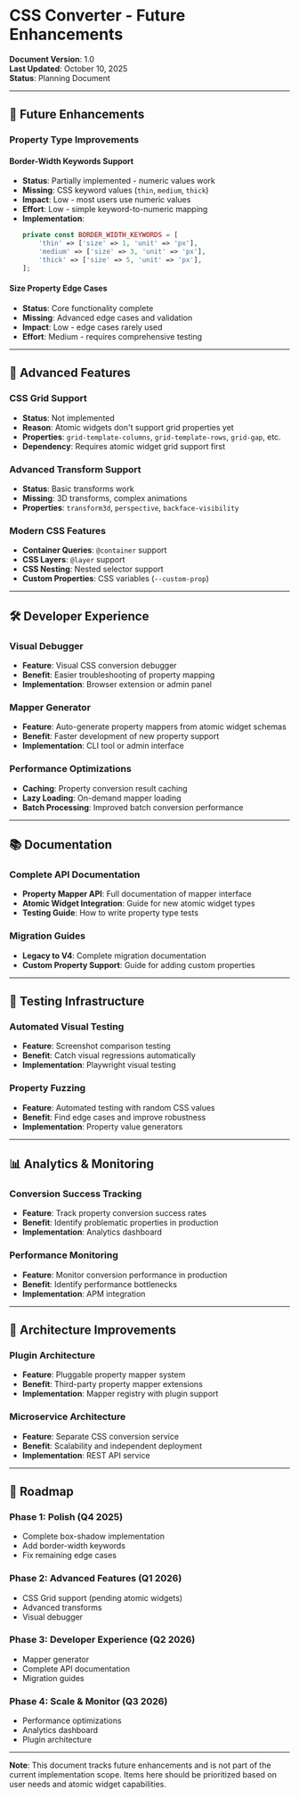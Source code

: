 # CSS Converter - Future Enhancements

**Document Version**: 1.0  
**Last Updated**: October 10, 2025  
**Status**: Planning Document

---

## 🔮 **Future Enhancements**

### **Property Type Improvements**

#### **Border-Width Keywords Support**
- **Status**: Partially implemented - numeric values work
- **Missing**: CSS keyword values (`thin`, `medium`, `thick`)
- **Impact**: Low - most users use numeric values
- **Effort**: Low - simple keyword-to-numeric mapping
- **Implementation**:
  ```php
  private const BORDER_WIDTH_KEYWORDS = [
      'thin' => ['size' => 1, 'unit' => 'px'],
      'medium' => ['size' => 3, 'unit' => 'px'], 
      'thick' => ['size' => 5, 'unit' => 'px'],
  ];
  ```

#### **Size Property Edge Cases**
- **Status**: Core functionality complete
- **Missing**: Advanced edge cases and validation
- **Impact**: Low - edge cases rarely used
- **Effort**: Medium - requires comprehensive testing

---

## 🚀 **Advanced Features**

### **CSS Grid Support**
- **Status**: Not implemented
- **Reason**: Atomic widgets don't support grid properties yet
- **Properties**: `grid-template-columns`, `grid-template-rows`, `grid-gap`, etc.
- **Dependency**: Requires atomic widget grid support first

### **Advanced Transform Support**
- **Status**: Basic transforms work
- **Missing**: 3D transforms, complex animations
- **Properties**: `transform3d`, `perspective`, `backface-visibility`

### **Modern CSS Features**
- **Container Queries**: `@container` support
- **CSS Layers**: `@layer` support  
- **CSS Nesting**: Nested selector support
- **Custom Properties**: CSS variables (`--custom-prop`)

---

## 🛠️ **Developer Experience**

### **Visual Debugger**
- **Feature**: Visual CSS conversion debugger
- **Benefit**: Easier troubleshooting of property mapping
- **Implementation**: Browser extension or admin panel

### **Mapper Generator**
- **Feature**: Auto-generate property mappers from atomic widget schemas
- **Benefit**: Faster development of new property support
- **Implementation**: CLI tool or admin interface

### **Performance Optimizations**
- **Caching**: Property conversion result caching
- **Lazy Loading**: On-demand mapper loading
- **Batch Processing**: Improved batch conversion performance

---

## 📚 **Documentation**

### **Complete API Documentation**
- **Property Mapper API**: Full documentation of mapper interface
- **Atomic Widget Integration**: Guide for new atomic widget types
- **Testing Guide**: How to write property type tests

### **Migration Guides**
- **Legacy to V4**: Complete migration documentation
- **Custom Property Support**: Guide for adding custom properties

---

## 🧪 **Testing Infrastructure**

### **Automated Visual Testing**
- **Feature**: Screenshot comparison testing
- **Benefit**: Catch visual regressions automatically
- **Implementation**: Playwright visual testing

### **Property Fuzzing**
- **Feature**: Automated testing with random CSS values
- **Benefit**: Find edge cases and improve robustness
- **Implementation**: Property value generators

---

## 📊 **Analytics & Monitoring**

### **Conversion Success Tracking**
- **Feature**: Track property conversion success rates
- **Benefit**: Identify problematic properties in production
- **Implementation**: Analytics dashboard

### **Performance Monitoring**
- **Feature**: Monitor conversion performance in production
- **Benefit**: Identify performance bottlenecks
- **Implementation**: APM integration

---

## 🔧 **Architecture Improvements**

### **Plugin Architecture**
- **Feature**: Pluggable property mapper system
- **Benefit**: Third-party property mapper extensions
- **Implementation**: Mapper registry with plugin support

### **Microservice Architecture**
- **Feature**: Separate CSS conversion service
- **Benefit**: Scalability and independent deployment
- **Implementation**: REST API service

---

## 📅 **Roadmap**

### **Phase 1: Polish (Q4 2025)**
- Complete box-shadow implementation
- Add border-width keywords
- Fix remaining edge cases

### **Phase 2: Advanced Features (Q1 2026)**
- CSS Grid support (pending atomic widgets)
- Advanced transforms
- Visual debugger

### **Phase 3: Developer Experience (Q2 2026)**
- Mapper generator
- Complete API documentation
- Migration guides

### **Phase 4: Scale & Monitor (Q3 2026)**
- Performance optimizations
- Analytics dashboard
- Plugin architecture

---

**Note**: This document tracks future enhancements and is not part of the current implementation scope. Items here should be prioritized based on user needs and atomic widget capabilities.
